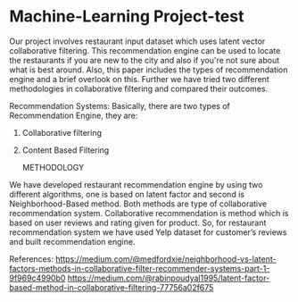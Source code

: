 # Machine-Learning Project-test


Our project involves restaurant input dataset which uses latent vector collaborative filtering. This recommendation engine can be used to locate the restaurants if you are new to the city and also if you're not sure about what is best around. Also, this paper includes the types of recommendation engine and a brief overlook on this. Further we have tried two different methodologies in collaborative filtering and compared their outcomes.

Recommendation Systems:
Basically, there are two types of Recommendation Engine, they are:
1)	Collaborative filtering
2)	Content Based Filtering

	METHODOLOGY

We have developed restaurant recommendation engine by using two different algorithms, one is based on latent factor and second is Neighborhood-Based method. Both methods are type of collaborative recommendation system. Collaborative recommendation is method which is based on user reviews and rating given for product. So, for restaurant recommendation system we have used Yelp dataset for customer’s reviews and built recommendation engine. 

References:
https://medium.com/@medfordxie/neighborhood-vs-latent-factors-methods-in-collaborative-filter-recommender-systems-part-1-9f969c4990b0
https://medium.com/@rabinpoudyal1995/latent-factor-based-method-in-collaborative-filtering-77756a02f675
